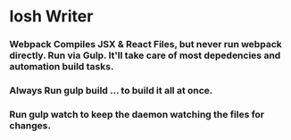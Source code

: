 # Iosh Writer
### Webpack Compiles JSX & React Files, but never run webpack directly. Run via Gulp. It'll take care of most depedencies and automation build tasks.

### Always Run gulp build ... to build it all at once. 
### Run gulp watch to keep the daemon watching the files for changes.
